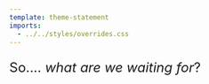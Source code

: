 ```yaml
---
template: theme-statement
imports:
  - ../../styles/overrides.css
---
```


<style>
  p {
    font-size: 1.5rem;
  }
</style>

So.... _what are we waiting for_?